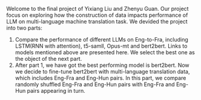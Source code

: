 Welcome to the final project of Yixiang Liu and Zhenyu Guan. Our project focus on exploring how the construction of data impacts performance of LLM on
multi-language machine translation task. We devided the project into two parts: 
1. Compare the performance of different LLMs on Eng-to-Fra, including LSTM(RNN with attention), t5-samll, Opus-mt and bert2bert. Links to models mentioned
above are presented here. We select the best one as the object of the next part.
2. After part 1, we have got the best performing model is bert2bert. Now we decide to fine-tune bert2bert with multi-language translation data, which includes
Eng-Fra and Eng-Hun pairs. In this part, we compare randomly shuffled Eng-Fra and Eng-Hun pairs with Eng-Fra and Eng-Hun pairs appearing in turn.
